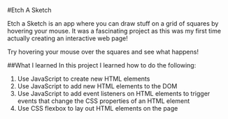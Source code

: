 #Etch A Sketch

Etch a Sketch is an app where you can draw stuff on a grid of squares by hovering your mouse. It was a fascinating project as this was my first time actually creating an interactive web page!

Try hovering your mouse over the squares and see what happens!

##What I learned
In this project I learned how to do the following:
1. Use JavaScript to create new HTML elements
2. Use JavaScript to add new HTML elements to the DOM
3. Use JavaScript to add event listeners on HTML elements to trigger events that change the CSS properties of an HTML element
4. Use CSS flexbox to lay out HTML elements on the page